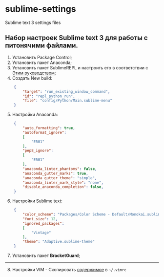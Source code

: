 # sublime-settings
Sublime text 3 settings files


## Набор настроек Sublime text 3 для работы с питонячими файлами.

1. Установить Package Control;
2. Установить пакет Anaconda;
3. Установить пакет SublimeREPL и настроить его в соответствии с [Этим руководством](https://gist.github.com/simplesasha/73005e8e08065d8c360dba09dc86626b);
4. Создать New build:

```json
	{
		"target": "run_existing_window_command",
		"id": "repl_python_run",
		"file": "config/Python/Main.sublime-menu"
	}
```

5. Настройки Anaconda:
```json
	{
		"auto_formatting": true,
		"autoformat_ignore":
		[
			"E501"
		],
		"pep8_ignore":
		[
			"E501"
		],
		"anaconda_linter_phantoms": false,
		"anaconda_gutter_marks": true,
		"anaconda_gutter_theme": "simple",
		"anaconda_linter_mark_style": "none",
		"disable_anaconda_completion": false,
	}
```

6. Настройки Sublime text:
```json
	{
		"color_scheme": "Packages/Color Scheme - Default/Monokai.sublime-color-scheme",
		"font_size": 12,
		"ignored_packages":
		[
			"Vintage"
		],
		"theme": "Adaptive.sublime-theme"
	}
```

7. Установить пакет __BracketGuard__;

---

8. Настройки VIM - Скопировать [содержимое](./.vimrc) в `~/.vimrc`


